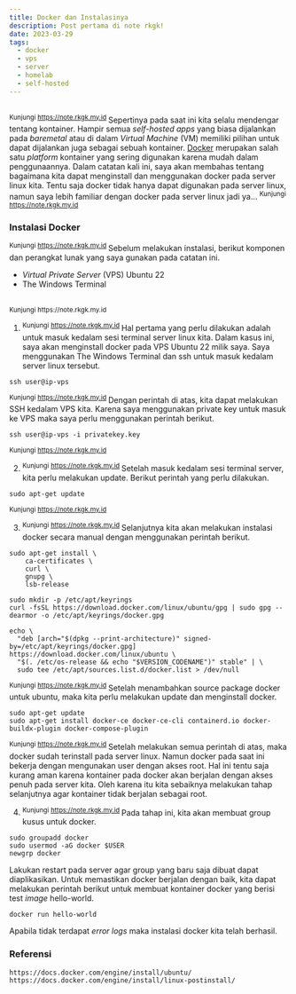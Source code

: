```yaml
---
title: Docker dan Instalasinya
description: Post pertama di note rkgk!
date: 2023-03-29
tags:
  - docker
  - vps
  - server
  - homelab
  - self-hosted
---
```


<br><sup class="watermark">Kunjungi https://note.rkgk.my.id </sup> 
Sepertinya pada saat ini kita selalu mendengar tentang kontainer. Hampir semua *self-hosted apps* yang biasa dijalankan pada *baremetal* atau di dalam *Virtual Machine* (VM) memiliki pilihan untuk dapat dijalankan juga sebagai sebuah kontainer. [Docker](https://www.docker.com/) merupakan salah satu *platform* kontainer yang sering digunakan karena mudah dalam penggunaannya. Dalam catatan kali ini, saya akan membahas tentang bagaimana kita dapat menginstall dan menggunakan docker pada server linux kita. Tentu saja docker tidak hanya dapat digunakan pada server linux, namun saya lebih familiar dengan docker pada server linux jadi ya... 
<sup class="watermark">Kunjungi https://note.rkgk.my.id </sup>

### Instalasi Docker
<sup class="watermark">Kunjungi https://note.rkgk.my.id </sup>
Sebelum melakukan instalasi, berikut komponen dan perangkat lunak yang saya gunakan pada catatan ini.
- *Virtual Private Server* (VPS) Ubuntu 22
- The Windows Terminal 
<br>
<sup class="watermark">Kunjungi https://note.rkgk.my.id </sup>

1. <sup class="watermark">Kunjungi https://note.rkgk.my.id </sup>
Hal pertama yang perlu dilakukan adalah untuk masuk kedalam sesi terminal server linux kita. Dalam kasus ini, saya akan menginstall docker pada VPS Ubuntu 22 milik saya. Saya menggunakan The Windows Terminal dan ssh untuk masuk kedalam server linux tersebut.

```
ssh user@ip-vps 
```
<sup class="watermark">Kunjungi https://note.rkgk.my.id </sup>
Dengan perintah di atas, kita dapat melakukan SSH kedalam VPS kita. Karena saya menggunakan private key untuk masuk ke VPS maka saya perlu menggunakan perintah berikut.
```
ssh user@ip-vps -i privatekey.key
```
<sup class="watermark">Kunjungi https://note.rkgk.my.id </sup>

2. <sup class="watermark">Kunjungi https://note.rkgk.my.id </sup>
Setelah masuk kedalam sesi terminal server, kita perlu melakukan update. Berikut perintah yang perlu dilakukan.
```
sudo apt-get update
```
<sup class="watermark">Kunjungi https://note.rkgk.my.id </sup>

3. <sup class="watermark">Kunjungi https://note.rkgk.my.id </sup>
Selanjutnya kita akan melakukan instalasi docker secara manual dengan menggunakan perintah berikut.
```
sudo apt-get install \
    ca-certificates \
    curl \
    gnupg \
    lsb-release
```
```
sudo mkdir -p /etc/apt/keyrings
curl -fsSL https://download.docker.com/linux/ubuntu/gpg | sudo gpg --dearmor -o /etc/apt/keyrings/docker.gpg
```
```
echo \
  "deb [arch="$(dpkg --print-architecture)" signed-by=/etc/apt/keyrings/docker.gpg] https://download.docker.com/linux/ubuntu \
  "$(. /etc/os-release && echo "$VERSION_CODENAME")" stable" | \
  sudo tee /etc/apt/sources.list.d/docker.list > /dev/null
```
<sup class="watermark">Kunjungi https://note.rkgk.my.id </sup>
Setelah menambahkan source package docker untuk ubuntu, maka kita perlu melakukan update dan menginstall docker.
```
sudo apt-get update
sudo apt-get install docker-ce docker-ce-cli containerd.io docker-buildx-plugin docker-compose-plugin
```
<sup class="watermark">Kunjungi https://note.rkgk.my.id </sup>
Setelah melakukan semua perintah di atas, maka docker sudah terinstall pada server linux. Namun docker pada saat ini bekerja dengan mengunakan user dengan akses root. Hal ini tentu saja kurang aman karena kontainer pada docker akan berjalan dengan akses penuh pada server kita. Oleh karena itu kita sebaiknya  melakukan tahap selanjutnya agar kontainer tidak berjalan sebagai root.

4. <sup class="watermark">Kunjungi https://note.rkgk.my.id </sup>
Pada tahap ini, kita akan membuat group kusus untuk docker. 
```
sudo groupadd docker
sudo usermod -aG docker $USER
newgrp docker
```
Lakukan restart pada server agar group yang baru saja dibuat dapat diaplikasikan.  Untuk memastikan docker berjalan dengan baik, kita dapat melakukan perintah berikut untuk membuat kontainer docker yang berisi test *image* hello-world.
```
docker run hello-world
```
Apabila tidak terdapat *error logs* maka instalasi docker kita telah berhasil. 

### Referensi
```
https://docs.docker.com/engine/install/ubuntu/
https://docs.docker.com/engine/install/linux-postinstall/
```
